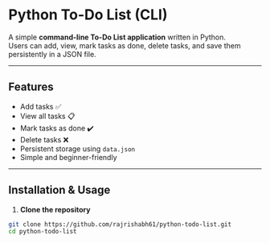 # Python To-Do List (CLI)

A simple **command-line To-Do List application** written in Python.  
Users can add, view, mark tasks as done, delete tasks, and save them persistently in a JSON file.

---

## Features

- Add tasks ✅
- View all tasks 📋
- Mark tasks as done ✔️
- Delete tasks ❌
- Persistent storage using `data.json`
- Simple and beginner-friendly

---

## Installation & Usage

1. **Clone the repository**
```bash
git clone https://github.com/rajrishabh61/python-todo-list.git
cd python-todo-list

